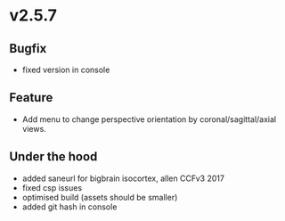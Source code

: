 # v2.5.7

## Bugfix

- fixed version in console

## Feature

- Add menu to change perspective orientation by coronal/sagittal/axial views.

## Under the hood

- added saneurl for bigbrain isocortex, allen CCFv3 2017
- fixed csp issues
- optimised build (assets should be smaller)
- added git hash in console
